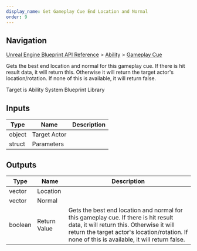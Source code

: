 ```yaml
---
display_name: Get Gameplay Cue End Location and Normal
order: 9
---
```

## Navigation

[Unreal Engine Blueprint API Reference](https://dev.epicgames.com/documentation/en-us/unreal-engine/BlueprintAPI) > [Ability](https://dev.epicgames.com/documentation/en-us/unreal-engine/BlueprintAPI/Ability) > [Gameplay Cue](https://dev.epicgames.com/documentation/en-us/unreal-engine/BlueprintAPI/Ability/GameplayCue)

Gets the best end location and normal for this gameplay cue. If there is hit result data, it will return this. Otherwise it will return the target actor's location/rotation. If none of this is available, it will return false.

Target is Ability System Blueprint Library

## Inputs

| Type | Name | Description |
| --- | --- | --- |
| object | Target Actor |  |
| struct | Parameters |  |

## Outputs

| Type | Name | Description |
| --- | --- | --- |
| vector | Location |  |
| vector | Normal |  |
| boolean | Return Value | Gets the best end location and normal for this gameplay cue. If there is hit result data, it will return this. Otherwise it will return the target actor's location/rotation. If none of this is available, it will return false. |
